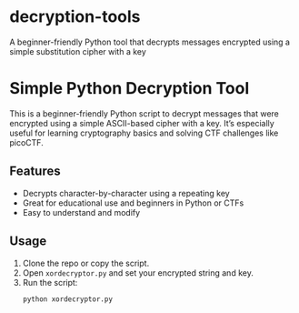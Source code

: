 # decryption-tools
 A beginner-friendly Python tool that decrypts messages encrypted using a simple substitution cipher with a key

# Simple Python Decryption Tool

This is a beginner-friendly Python script to decrypt messages that were encrypted using a simple ASCII-based cipher with a key. It’s especially useful for learning cryptography basics and solving CTF challenges like picoCTF.

## Features

- Decrypts character-by-character using a repeating key
- Great for educational use and beginners in Python or CTFs
- Easy to understand and modify

## Usage

1. Clone the repo or copy the script.
2. Open `xordecryptor.py` and set your encrypted string and key.
3. Run the script:
   ```bash
   python xordecryptor.py
